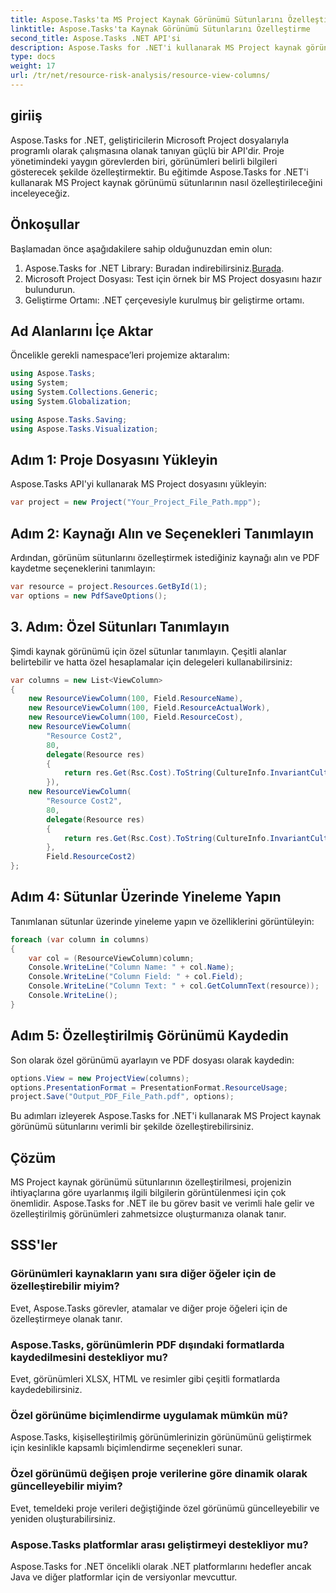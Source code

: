 ```yaml
---
title: Aspose.Tasks'ta MS Project Kaynak Görünümü Sütunlarını Özelleştirin
linktitle: Aspose.Tasks'ta Kaynak Görünümü Sütunlarını Özelleştirme
second_title: Aspose.Tasks .NET API'si
description: Aspose.Tasks for .NET'i kullanarak MS Project kaynak görünümü sütunlarını verimli bir şekilde nasıl özelleştireceğinizi öğrenin. Daha iyi proje yönetimi için özel görünümler oluşturun.
type: docs
weight: 17
url: /tr/net/resource-risk-analysis/resource-view-columns/
---
```

## giriiş
Aspose.Tasks for .NET, geliştiricilerin Microsoft Project dosyalarıyla programlı olarak çalışmasına olanak tanıyan güçlü bir API'dir. Proje yönetimindeki yaygın görevlerden biri, görünümleri belirli bilgileri gösterecek şekilde özelleştirmektir. Bu eğitimde Aspose.Tasks for .NET'i kullanarak MS Project kaynak görünümü sütunlarının nasıl özelleştirileceğini inceleyeceğiz.
## Önkoşullar
Başlamadan önce aşağıdakilere sahip olduğunuzdan emin olun:
1.  Aspose.Tasks for .NET Library: Buradan indirebilirsiniz.[Burada](https://releases.aspose.com/tasks/net/).
2. Microsoft Project Dosyası: Test için örnek bir MS Project dosyasını hazır bulundurun.
3. Geliştirme Ortamı: .NET çerçevesiyle kurulmuş bir geliştirme ortamı.
## Ad Alanlarını İçe Aktar
Öncelikle gerekli namespace’leri projemize aktaralım:
```csharp
using Aspose.Tasks;
using System;
using System.Collections.Generic;
using System.Globalization;

using Aspose.Tasks.Saving;
using Aspose.Tasks.Visualization;
```
## Adım 1: Proje Dosyasını Yükleyin
Aspose.Tasks API'yi kullanarak MS Project dosyasını yükleyin:
```csharp
var project = new Project("Your_Project_File_Path.mpp");
```
## Adım 2: Kaynağı Alın ve Seçenekleri Tanımlayın
Ardından, görünüm sütunlarını özelleştirmek istediğiniz kaynağı alın ve PDF kaydetme seçeneklerini tanımlayın:
```csharp
var resource = project.Resources.GetById(1);
var options = new PdfSaveOptions();
```
## 3. Adım: Özel Sütunları Tanımlayın
Şimdi kaynak görünümü için özel sütunlar tanımlayın. Çeşitli alanlar belirtebilir ve hatta özel hesaplamalar için delegeleri kullanabilirsiniz:
```csharp
var columns = new List<ViewColumn>
{
    new ResourceViewColumn(100, Field.ResourceName),
    new ResourceViewColumn(100, Field.ResourceActualWork),
    new ResourceViewColumn(100, Field.ResourceCost),
    new ResourceViewColumn(
        "Resource Cost2", 
        80,
        delegate(Resource res)
        {
            return res.Get(Rsc.Cost).ToString(CultureInfo.InvariantCulture);
        }),
    new ResourceViewColumn(
        "Resource Cost2", 
        80,
        delegate(Resource res)
        {
            return res.Get(Rsc.Cost).ToString(CultureInfo.InvariantCulture);
        }, 
        Field.ResourceCost2)
};
```
## Adım 4: Sütunlar Üzerinde Yineleme Yapın
Tanımlanan sütunlar üzerinde yineleme yapın ve özelliklerini görüntüleyin:
```csharp
foreach (var column in columns)
{
    var col = (ResourceViewColumn)column;
    Console.WriteLine("Column Name: " + col.Name);
    Console.WriteLine("Column Field: " + col.Field);
    Console.WriteLine("Column Text: " + col.GetColumnText(resource));
    Console.WriteLine();
}
```
## Adım 5: Özelleştirilmiş Görünümü Kaydedin
Son olarak özel görünümü ayarlayın ve PDF dosyası olarak kaydedin:
```csharp
options.View = new ProjectView(columns);
options.PresentationFormat = PresentationFormat.ResourceUsage;
project.Save("Output_PDF_File_Path.pdf", options);
```
Bu adımları izleyerek Aspose.Tasks for .NET'i kullanarak MS Project kaynak görünümü sütunlarını verimli bir şekilde özelleştirebilirsiniz.
## Çözüm
MS Project kaynak görünümü sütunlarının özelleştirilmesi, projenizin ihtiyaçlarına göre uyarlanmış ilgili bilgilerin görüntülenmesi için çok önemlidir. Aspose.Tasks for .NET ile bu görev basit ve verimli hale gelir ve özelleştirilmiş görünümleri zahmetsizce oluşturmanıza olanak tanır.
## SSS'ler
### Görünümleri kaynakların yanı sıra diğer öğeler için de özelleştirebilir miyim?
Evet, Aspose.Tasks görevler, atamalar ve diğer proje öğeleri için de özelleştirmeye olanak tanır.
### Aspose.Tasks, görünümlerin PDF dışındaki formatlarda kaydedilmesini destekliyor mu?
Evet, görünümleri XLSX, HTML ve resimler gibi çeşitli formatlarda kaydedebilirsiniz.
### Özel görünüme biçimlendirme uygulamak mümkün mü?
Aspose.Tasks, kişiselleştirilmiş görünümlerinizin görünümünü geliştirmek için kesinlikle kapsamlı biçimlendirme seçenekleri sunar.
### Özel görünümü değişen proje verilerine göre dinamik olarak güncelleyebilir miyim?
Evet, temeldeki proje verileri değiştiğinde özel görünümü güncelleyebilir ve yeniden oluşturabilirsiniz.
### Aspose.Tasks platformlar arası geliştirmeyi destekliyor mu?
Aspose.Tasks for .NET öncelikli olarak .NET platformlarını hedefler ancak Java ve diğer platformlar için de versiyonlar mevcuttur.
